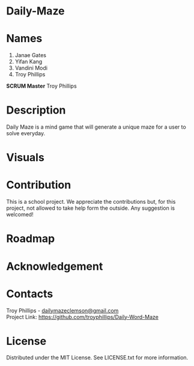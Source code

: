 # Daily-Maze

# Names
1. Janae Gates<br>
2. Yifan Kang<br>
3. Vandini Modi<br>
4. Troy Phillips<br>

<b>SCRUM Master</b>
Troy Phillips

# Description
Daily Maze is a mind game that will generate a unique maze for a user to solve everyday.

# Visuals

# Contribution
This is a school project. We appreciate the contributions but, for this project, not allowed to take help form the outside. Any suggestion is welcomed!

# Roadmap

# Acknowledgement

# Contacts
Troy Phillips - dailymazeclemson@gmail.com<br>
Project Link: https://github.com/troyphillips/Daily-Word-Maze


# License
Distributed under the MIT License. See LICENSE.txt for more information.
